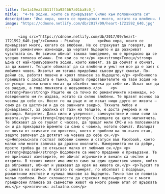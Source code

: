 ```yaml
---
title: fbe1a19ea33611ff5a924667a01ba8c0_t
mitle:  "4-те зодии, които се привръзват Силно към половинката си"
description: "Има хора, които се привързват много, когато са влюбени. Не се страхуват да говорят, да правят романтични изненади, да чертаят бъдещето и да разкриват чувствата си. Не всички обичат такова поведение, но е прекрасно да се усещаш толкова обичан. Ето кои са те: Телец Една от най-привързаните зодии, които живеят, за да обичат и обичат, …"
image: "https://cdnone.netlify.com/db/2017/09/heart-1721592_640.jpg"
---
```


          <img src="https://cdnone.netlify.com/db/2017/09/heart-1721592_640.jpg"/>Снимка - Pixabay        <p>Има хора, които се привързват много, когато са влюбени. Не се страхуват да говорят, да правят романтични изненади, да чертаят бъдещето и да разкриват чувствата си. Не всички обичат такова поведение, но е прекрасно да се усещаш толкова обичан. Ето кои са те:</p> <p><strong>Телец</strong> Една от най-привързаните зодии, които живеят, за да обичат и обичат, за да живеят. Телците обожават да са влюбени и умът им все да е зает с любимия човек. Животът им тогава придобива съвсем друг смисъл. По-дейни са, работят повече и кроят планове за бъдещето.</p> <p>Понякога границата с досадата е тънка, защото представителите на тази зодия не се усещат колко много могат да обсебят човека до себе си. Искат все да са заедно, а това понякога е невъзможно.</p>    <p><strong>Рак</strong> Раците не са точно по романтичните изненади, но поведението им ги издава, когато са силно влюбени. Те правят всичко за човека до себе си. Носят го на ръце и не искат нищо друго от живота – само да са щастливи и да са завинаги заедно. Тяхната любов и привързаност, за разлика от тази на Телците, е доста умерена и не досажда. Напротив. Дава сили и увереност, самочувствие и нови сили за живота.</p> <p><strong>Стрелец</strong> Стрелците са като магнитчета. Те обожават да се гушкат с часове, да пращат мили СМС-и на половинката си и да прекарвате времето си само с човека, когото обичат. Изолират се почти от всичките си приятели, което е проблем на по-късен етап, защото започват да дотягат на човека до себе си.</p>    <p>Непрекъснато постват любовни снимки и статуси във Facebook, което малко или много започва да дразни околните. Намеренията им са добри, просто трябва да се откъснат малко от любимия си.</p> <p><strong>Водолей</strong> Водолеите са много преданни и привързани. Те не признават изневерите, не обичат игричките и винаги са честни и открити. В техния живот има място само за един единствен човек, който да обгрижват, обичат и уважават до края на живота си.</p> <p>Търсят го с цената на всичко. И когато го намерят, го обсипват с подаръци, романтични жестове и купища планове за бъдещето. Точно там се появява малък проблем. Имат склонността да стряскат партньорите си с много грандиозни планове за съвместен живот на много ранен етап от връзката им.</p> <p>източник: actualno.com</p>        
